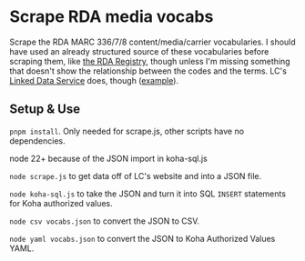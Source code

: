 # Scrape RDA media vocabs

Scrape the RDA MARC 336/7/8 content/media/carrier vocabularies. I should have used an already structured source of these vocabularies before scraping them, like [the RDA Registry](https://www.rdaregistry.info/termList/), though unless I'm missing something that doesn't show the relationship between the codes and the terms. LC's [Linked Data Service](https://id.loc.gov/) does, though ([example](https://id.loc.gov/vocabulary/contentTypes/crd.html)).

## Setup & Use

`pnpm install`. Only needed for scrape.js, other scripts have no dependencies.

node 22+ because of the JSON import in koha-sql.js

`node scrape.js` to get data off of LC's website and into a JSON file.

`node koha-sql.js` to take the JSON and turn it into SQL `INSERT` statements for Koha authorized values.

`node csv vocabs.json` to convert the JSON to CSV.

`node yaml vocabs.json` to convert the JSON to Koha Authorized Values YAML.
